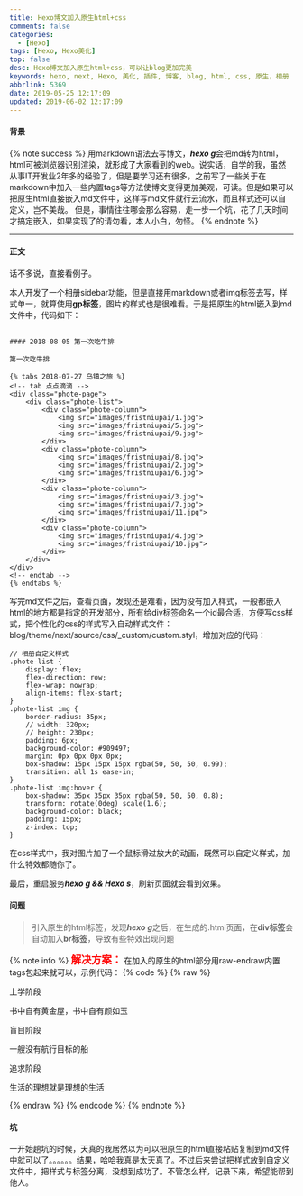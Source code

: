 ```yaml
---
title: Hexo博文加入原生html+css
comments: false
categories:
  - [Hexo]
tags: [Hexo, Hexo美化]
top: false
desc: Hexo博文加入原生html+css，可以让blog更加完美
keywords: hexo, next, Hexo, 美化, 插件, 博客, blog, html, css, 原生，相册
abbrlink: 5369
date: 2019-05-25 12:17:09
updated: 2019-06-02 12:17:09
---
```


#### 背景
{% note success %}
用markdown语法去写博文，***hexo g***会把md转为html，html可被浏览器识别渲染，就形成了大家看到的web。说实话，自学的我，虽然从事IT开发业2年多的经验了，但是要学习还有很多，之前写了一些关于在markdown中加入一些内置tags等方法使博文变得更加美观，可读。但是如果可以把原生html直接嵌入md文件中，这样写md文件就行云流水，而且样式还可以自定义，岂不美哉。
但是，事情往往哪会那么容易，走一步一个坑，花了几天时间才搞定嵌入，如果实现了的请勿看，本人小白，勿怪。
{% endnote %}

<!--more-->

<hr />

#### 正文

话不多说，直接看例子。

本人开发了一个相册sidebar功能，但是直接用markdown或者img标签去写，样式单一，就算使用**gp标签**，图片的样式也是很难看。于是把原生的html嵌入到md文件中，代码如下：
```

#### 2018-08-05 第一次吃牛排

第一次吃牛排

{% tabs 2018-07-27 乌镇之旅 %}
<!-- tab 点点滴滴 -->
<div class="phote-page">
	<div class="phote-list">
		<div class="phote-column">
			<img src="images/fristniupai/1.jpg">
			<img src="images/fristniupai/5.jpg">
			<img src="images/fristniupai/9.jpg">
		</div>
		<div class="phote-column">
			<img src="images/fristniupai/8.jpg">
            <img src="images/fristniupai/2.jpg">
            <img src="images/fristniupai/6.jpg">
		</div>
		<div class="phote-column">
			<img src="images/fristniupai/3.jpg">
            <img src="images/fristniupai/7.jpg">
            <img src="images/fristniupai/11.jpg">
		</div>
        <div class="phote-column">
            <img src="images/fristniupai/4.jpg">
            <img src="images/fristniupai/10.jpg">
        </div>
	</div>
</div>
<!-- endtab -->
{% endtabs %}
```

写完md文件之后，查看页面，发现还是难看，因为没有加入样式，一般都嵌入html的地方都是指定的开发部分，所有给div标签命名一个id最合适，方便写css样式，把个性化的css的样式写入自动样式文件：blog/theme/next/source/css/_custom/custom.styl，增加对应的代码：
```
// 相册自定义样式
.phote-list {
	display: flex;
	flex-direction: row;
	flex-wrap: nowrap;
	align-items: flex-start;
}
.phote-list img {
    border-radius: 35px;
    // width: 320px;
    // height: 230px;
    padding: 6px;
    background-color: #909497;
    margin: 0px 0px 0px 0px;
    box-shadow: 15px 15px 15px rgba(50, 50, 50, 0.99);
    transition: all 1s ease-in;
}
.phote-list img:hover {
    box-shadow: 35px 35px 35px rgba(50, 50, 50, 0.8);
    transform: rotate(0deg) scale(1.6);
    background-color: black;
    padding: 15px;
    z-index: top;
}
```
在css样式中，我对图片加了一个鼠标滑过放大的动画，既然可以自定义样式，加什么特效都随你了。

最后，重启服务***hexo g && Hexo s***，刷新页面就会看到效果。

#### 问题

> 引入原生的html标签，发现***hexo g***之后，在生成的.html页面，在**div标签**会自动加入**br标签**，导致有些特效出现问题

{% note info %}
<font size="4" color="red">**解决方案：**</font>
在加入的原生的html部分用raw-endraw内置tags包起来就可以，示例代码：
{% code %}
{% raw %}
<div class="timeline">
    <div class="timeline-item" date-is='1997/07 ~ 2013/07'>
        <div>上学阶段</div>
        <p>
            书中自有黄金屋，书中自有颜如玉
        </p>
    </div>
    <div class="timeline-item" date-is='2014/03 ~ 2016/06'>
        <div>盲目阶段</div>
        <p>
            一艘没有航行目标的船
        </p>
    </div>
    <div class="timeline-item" date-is='2016/07 ~ 至今'>
        <div>追求阶段</div>
        <p>
            生活的理想就是理想的生活
        </p>
    </div>
</div>
{% endraw %}
{% endcode %}
{% endnote %}

#### 坑

一开始趟坑的时候，天真的我居然以为可以把原生的html直接粘贴复制到md文件中就可以了。。。。。。结果，哈哈我真是太天真了。不过后来尝试把样式放到自定义文件中，把样式与标签分离，没想到成功了。不管怎么样，记录下来，希望能帮到他人。
